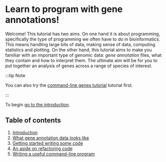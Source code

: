 # Learn to program with gene annotations!

Welcome! This tutorial has two aims. On one hand it is about programming, specifically the type of
programming we often have to do in bioinformatics. This means handling large bits of data, making
sense of data, computing statistics and plotting. On the other hand, this tutorial aims to make you
familiar with an important type of genomic data: *gene annotation* files, what they contain and how
to interpret them.  The ultimate aim will be for you to put together an analysis of genes across a
range of species of interest.

:::tip Note

You can also  try the [command-line genes tutorial](/bioinformatics/exploring_genes_in_bash/)
tutorial first.

:::

To begin [go to the introduction](Introduction.md).

## Table of contents

1. [Introduction](001_Introduction.md)
2. [What gene annotation data looks like](What_gene_annotation_data_looks_like.md)
3. [Getting started writing some code](Getting_started_writing_some_code.md)
4. [An aside on refactoring code](Refactoring_makes_code_better.md)
5. [Writing a useful command-line program](Converting_gff_to_sqlite.md)
